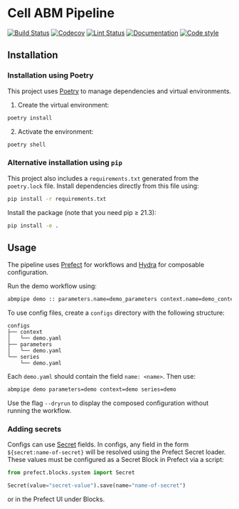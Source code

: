 # Cell ABM Pipeline

[![Build Status](https://github.com/allen-cell-animated/cell-abm-pipeline/workflows/build/badge.svg)](https://github.com/allen-cell-animated/cell-abm-pipeline/actions?query=workflow%3Abuild)
[![Codecov](https://img.shields.io/codecov/c/gh/allen-cell-animated/cell-abm-pipeline?token=1S5ZKVET7T)](https://codecov.io/gh/allen-cell-animated/cell-abm-pipeline)
[![Lint Status](https://github.com/allen-cell-animated/cell-abm-pipeline/workflows/lint/badge.svg)](https://github.com/allen-cell-animated/cell-abm-pipeline/actions?query=workflow%3Alint)
[![Documentation](https://github.com/allen-cell-animated/cell-abm-pipeline/workflows/documentation/badge.svg)](https://allen-cell-animated.github.io/cell-abm-pipeline/)
[![Code style](https://img.shields.io/badge/code%20style-black-000000.svg)](https://github.com/psf/black)

## Installation

### Installation using Poetry

This project uses [Poetry](https://python-poetry.org/) to manage dependencies and virtual environments.

1. Create the virtual environment:

```bash
poetry install
```

2. Activate the environment:

```bash
poetry shell
```

### Alternative installation using `pip`

This project also includes a `requirements.txt` generated from the `poetry.lock` file.
Install dependencies directly from this file using:

```bash
pip install -r requirements.txt
```

Install the package (note that you need pip ≥ 21.3):

```bash
pip install -e .
```

## Usage

The pipeline uses [Prefect](https://docs.prefect.io/) for workflows and [Hydra](https://hydra.cc/docs/intro/) for composable configuration.

Run the demo workflow using:

```bash
abmpipe demo :: parameters.name=demo_parameters context.name=demo_context series.name=demo_series
```

To use config files, create a `configs` directory with the following structure:

```
configs
├── context
│   └── demo.yaml
├── parameters
│   └── demo.yaml
└── series
    └── demo.yaml
```

Each `demo.yaml` should contain the field `name: <name>`.
Then use:

```bash
abmpipe demo parameters=demo context=demo series=demo
```

Use the flag `--dryrun` to display the composed configuration without running the workflow.

### Adding secrets

Configs can use [Secret](https://docs.prefect.io/concepts/blocks/?h=secret#secret-fields) fields.
In configs, any field in the form `${secret:name-of-secret}` will be resolved using the Prefect Secret loader.
These values must be configured as a Secret Block in Prefect via a script:

```python
from prefect.blocks.system import Secret

Secret(value="secret-value").save(name="name-of-secret")
```

or in the Prefect UI under Blocks.
